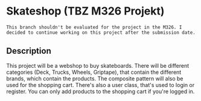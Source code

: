 # Skateshop (TBZ M326 Projekt)

```
This branch shouldn't be evaluated for the project in the M326. I decided to continue working on this project after the submission date.
```

## Description
This project will be a webshop to buy skateboards. There will be different categories (Deck, Trucks, Wheels, Griptape), that contain the different brands, which contain the products. The composite pattern will also be used for the shopping cart. There's also a user class, that's used to login or register. You can only add products to the shopping cart if you're logged in.
